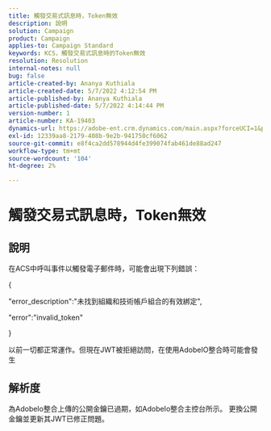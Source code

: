 ```yaml
---
title: 觸發交易式訊息時，Token無效
description: 說明
solution: Campaign
product: Campaign
applies-to: Campaign Standard
keywords: KCS，觸發交易式訊息時的Token無效
resolution: Resolution
internal-notes: null
bug: false
article-created-by: Ananya Kuthiala
article-created-date: 5/7/2022 4:12:54 PM
article-published-by: Ananya Kuthiala
article-published-date: 5/7/2022 4:14:44 PM
version-number: 1
article-number: KA-19403
dynamics-url: https://adobe-ent.crm.dynamics.com/main.aspx?forceUCI=1&pagetype=entityrecord&etn=knowledgearticle&id=c8669289-20ce-ec11-a7b5-0022480a8e40
exl-id: 12339aa8-2179-408b-9e2b-941750cf6062
source-git-commit: e8f4ca2dd578944d4fe399074fab461de88ad247
workflow-type: tm+mt
source-wordcount: '104'
ht-degree: 2%

---
```


# 觸發交易式訊息時，Token無效

## 說明


在ACS中呼叫事件以觸發電子郵件時，可能會出現下列錯誤：

{

&quot;error_description&quot;:&quot;未找到組織和技術帳戶組合的有效綁定&quot;,

&quot;error&quot;:&quot;invalid_token&quot;

}

以前一切都正常運作。但現在JWT被拒絕訪問，在使用AdobeIO整合時可能會發生


## 解析度


為AdobeIo整合上傳的公開金鑰已過期，如AdobeIo整合主控台所示。 更換公開金鑰並更新其JWT已修正問題。
